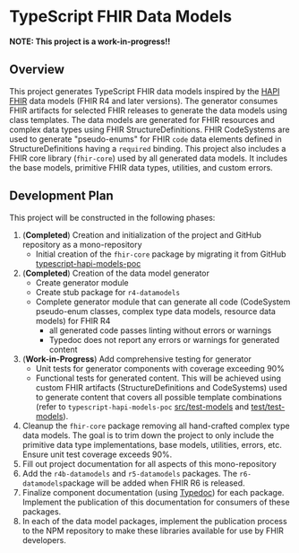 # TypeScript FHIR Data Models

**NOTE: This project is a work-in-progress!!**

## Overview

This project generates TypeScript FHIR data models inspired by the [HAPI FHIR](https://hapifhir.io/hapi-fhir/docs/model/working_with_resources.html)
data models (FHIR R4 and later versions).
The generator consumes FHIR artifacts for selected FHIR releases to generate the data models using class templates.
The data models are generated for FHIR resources and complex data types using FHIR StructureDefinitions.
FHIR CodeSystems are used to generate "pseudo-enums" for FHIR `code` data elements defined in StructureDefinitions
having a `required` binding.
This project also includes a FHIR core library (`fhir-core`) used by all generated data models.
It includes the base models, primitive FHIR data types, utilities, and custom errors.

## Development Plan

This project will be constructed in the following phases:

1. (**Completed**) Creation and initialization of the project and GitHub repository as a mono-repository
   - Initial creation of the `fhir-core` package by migrating it from GitHub [typescript-hapi-models-poc](https://github.com/Paqrat76/typescript-hapi-models-poc/tree/main/src/fhir-core)
2. (**Completed**) Creation of the data model generator
   - Create generator module
   - Create stub package for `r4-datamodels`
   - Complete generator module that can generate all code (CodeSystem pseudo-enum classes, complex type data models,
     resource data models) for FHIR R4
     - all generated code passes linting without errors or warnings
     - Typedoc does not report any errors or warnings for generated content
3. (**Work-in-Progress**) Add comprehensive testing for generator
   - Unit tests for generator components with coverage exceeding 90%
   - Functional tests for generated content. This will be achieved using custom FHIR artifacts (StructureDefinitions and
     CodeSystems) used to generate content that covers all possible template combinations (refer to `typescript-hapi-models-poc`
     [src/test-models](https://github.com/Paqrat76/typescript-hapi-models-poc/tree/main/src/test-models) and
     [test/test-models](https://github.com/Paqrat76/typescript-hapi-models-poc/tree/main/test/test-models)).
4. Cleanup the `fhir-core` package removing all hand-crafted complex type data models. The goal is to trim down the project
   to only include the primitive data type implementations, base models, utilities, errors, etc. Ensure unit test coverage
   exceeds 90%.
5. Fill out project documentation for all aspects of this mono-repository
6. Add the `r4b-datamodels` and `r5-datamodels` packages. The `r6-datamodels`package will be added when FHIR R6 is released.
7. Finalize component documentation (using [Typedoc](https://typedoc.org/)) for each package. Implement the publication
   of this documentation for consumers of these packages.
8. In each of the data model packages, implement the publication process to the NPM repository to make these libraries
   available for use by FHIR developers.
